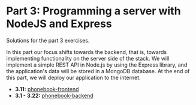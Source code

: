# Part 3: Programming a server with NodeJS and Express

Solutions for the part 3 exercises.

In this part our focus shifts towards the backend, that is, towards implementing functionality on the server side of the stack. We will implement a simple REST API in Node.js by using the Express library, and the application's data will be stored in a MongoDB database. At the end of this part, we will deploy our application to the internet.

- **3.11:** [phonebook-frontend](./phonebook-frontend/)
- **3.1 - 3.22:** [phonebook-backend](./phonebook-backend/)
